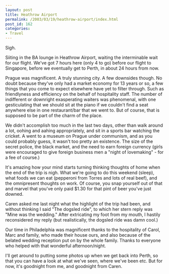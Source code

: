 ```yaml
---
layout: post
title: Heathrow Airport
permalink: /2003/03/19/heathrow-airport/index.html
post_id: 162
categories: 
- Travel
---
```


 Sigh.




Siiting in the BA lounge in Heathrow Airport, waiting the interminable wait for our flight. We've got 7 hours here (only 4 to go) before our flight to Singapore, before we eventually get to Perth, in about 24 hours from now.




Prague was magnificent. A truly stunning city. A few downsides though. No doubt because they've only had a market economy for 13 years or so, a few things that you come to expect elsewhere have yet to filter through. Such as friendlyness and efficiency on the behalf of hospitality staff. The number of indifferent or downright exasperating waiters was phenomenal, with one gesticulating that we should sit at the piano if we couldn't find a seat anywhere else in one restaurant/bar that we went to. But of course, that is supposed to be part of the charm of the place.




We didn't accomplish too much in the last two days, other than walk around a lot, oohing and aahing appropriately, and sit in a sports bar watching the cricket. A went to a museum on Prague under communism, and as you could probably guess, it wasn't too pretty an existence. The size of the secret police, the black market, and the need to earn foreign currency (girls were encouraged to give foreign business men a "night of lovemaking" - for a fee of course.)




It's amazing how your mind starts turning thinking thoughts of home when the end of the trip is nigh. What we're going to do this weekend (sleep), what foods we can eat (pepperoni from Torres and lots of real beef), and the omnipresent thoughts on work. Of course, you snap yourself out of that and marvel that you've only paid $1.30 for that pint of beer you've just downed.




Caren asked me last night what the highlight of the trip had been, and without thinking I said "The dogsled ride", to which her stern reply was "Mine was the wedding." After extricating my foot from my mouth, I hastily reconsidered my reply (but realistically, the dogsled ride was damn cool.)




Our time in Philadelphia was magnificent thanks to the hospitality of Carol, Marc and family, who made their house ours, and also because of the belated wedding reception put on by the whole family. Thanks to everyone who helped with that wonderful afternoon/night.




I'll get around to putting some photos up when we get back into Perth, so that you can have a look at what we've seen, where we've been etc. But for now, it's goodnight from me, and goodnight from Caren.

